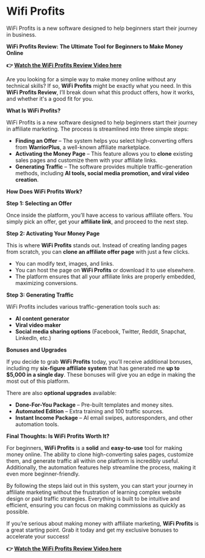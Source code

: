 # Wifi Profits
WiFi Profits is a new software designed to help beginners start their journey in business.
<p><strong>WiFi Profits Review: The Ultimate Tool for Beginners to Make Money Online</strong></p>

<p><strong>👉 <a href="https://www.youtube.com/watch?v=gnpOEyW4mWA">Watch the WiFi Profits Review Video here</a></strong></p>

<p>Are you looking for a simple way to make money online without any technical skills? If so, <strong>WiFi Profits</strong> might be exactly what you need. In this <strong>WiFi Profits Review</strong>, I’ll break down what this product offers, how it works, and whether it's a good fit for you.</p>

<p><strong>What Is WiFi Profits?</strong></p>

<p>WiFi Profits is a new software designed to help beginners start their journey in affiliate marketing. The process is streamlined into three simple steps:</p>

<ul>
<li><strong>Finding an Offer</strong> – The system helps you select high-converting offers from <strong>WarriorPlus</strong>, a well-known affiliate marketplace.</li>
<li><strong>Activating the Money Page</strong> – This feature allows you to <strong>clone</strong> existing sales pages and customize them with your affiliate links.</li>
<li><strong>Generating Traffic</strong> – The software provides multiple traffic-generation methods, including <strong>AI tools, social media promotion, and viral video creation</strong>.</li>
</ul>

<p><strong>How Does WiFi Profits Work?</strong></p>

<p><strong>Step 1: Selecting an Offer</strong></p>
<p>Once inside the platform, you’ll have access to various affiliate offers. You simply pick an offer, get your <strong>affiliate link</strong>, and proceed to the next step.</p>

<p><strong>Step 2: Activating Your Money Page</strong></p>
<p>This is where <strong>WiFi Profits</strong> stands out. Instead of creating landing pages from scratch, you can <strong>clone an affiliate offer page</strong> with just a few clicks.</p>

<ul>
<li>You can modify text, images, and links.</li>
<li>You can host the page on <strong>WiFi Profits</strong> or download it to use elsewhere.</li>
<li>The platform ensures that all your affiliate links are properly embedded, maximizing conversions.</li>
</ul>

<p><strong>Step 3: Generating Traffic</strong></p>
<p>WiFi Profits includes various traffic-generation tools such as:</p>
<ul>
<li><strong>AI content generator</strong></li>
<li><strong>Viral video maker</strong></li>
<li><strong>Social media sharing options</strong> (Facebook, Twitter, Reddit, Snapchat, LinkedIn, etc.)</li>

</ul>

<p><strong>Bonuses and Upgrades</strong></p>

<p>If you decide to grab <strong>WiFi Profits</strong> today, you’ll receive additional bonuses, including my <strong>six-figure affiliate system</strong> that has generated me <strong>up to $5,000 in a single day</strong>. These bonuses will give you an edge in making the most out of this platform.</p>

<p>There are also <strong>optional upgrades</strong> available:</p>

<ul>
<li><strong>Done-For-You Package</strong> – Pre-built templates and money sites.</li>
<li><strong>Automated Edition</strong> – Extra training and 100 traffic sources.</li>
<li><strong>Instant Income Package</strong> – AI email swipes, autoresponders, and other automation tools.</li>
</ul>

<p><strong>Final Thoughts: Is WiFi Profits Worth It?</strong></p>

<p>For beginners, <strong>WiFi Profits</strong> is a <strong>solid</strong> and <strong>easy-to-use</strong> tool for making money online. The ability to clone high-converting sales pages, customize them, and generate traffic all within one platform is incredibly useful. Additionally, the automation features help streamline the process, making it even more beginner-friendly.</p>

<p>By following the steps laid out in this system, you can start your journey in affiliate marketing without the frustration of learning complex website design or paid traffic strategies. Everything is built to be intuitive and efficient, ensuring you can focus on making commissions as quickly as possible.</p>

<p>If you’re serious about making money with affiliate marketing, <strong>WiFi Profits</strong> is a great starting point. Grab it today and get my exclusive bonuses to accelerate your success!</p>

<p><strong>👉 <a href="https://www.youtube.com/watch?v=gnpOEyW4mWA">Watch the WiFi Profits Review Video here</a></strong></p>
</p>

